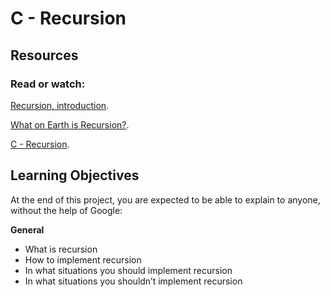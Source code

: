 # **C - Recursion**

## **Resources**
### Read or watch:
[Recursion, introduction](https://holbertonintranet.s3.amazonaws.com/uploads/misc/2021/1/2818ba6f14f644b871dcbd746925fa15b8cd5937.pdf?X-Amz-Algorithm=AWS4-HMAC-SHA256&X-Amz-Credential=AKIARDDGGGOU5BHMTQX4%2F20220630%2Fus-east-1%2Fs3%2Faws4_request&X-Amz-Date=20220630T195227Z&X-Amz-Expires=86400&X-Amz-SignedHeaders=host&X-Amz-Signature=c70e409be0fcbc62a4958b8c966beb27c98ed8abd55543102d6f700711a93ebf).

[What on Earth is Recursion?](https://www.youtube.com/watch?v=Mv9NEXX1VHc).

[C - Recursion](https://www.tutorialspoint.com/cprogramming/c_recursion.htm).

## **Learning Objectives**
At the end of this project, you are expected to be able to explain to anyone, without the help of Google:

**General**

 * What is recursion
 * How to implement recursion
 * In what situations you should implement recursion
 * In what situations you shouldn’t implement recursion
